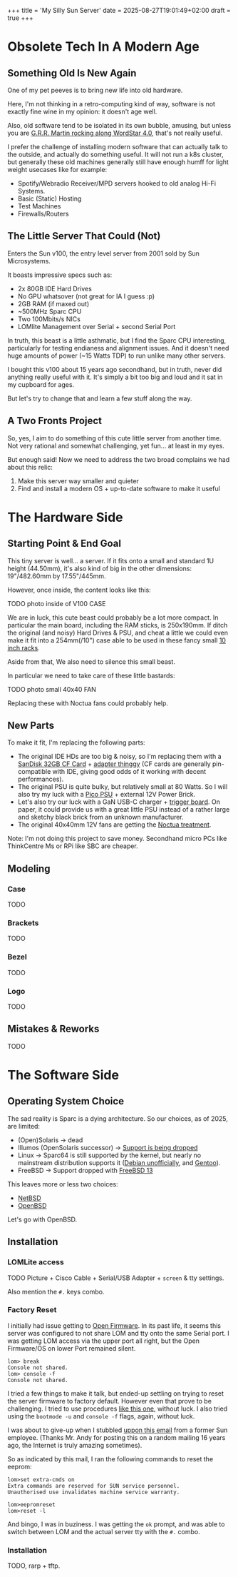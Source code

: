 +++
title = 'My Silly Sun Server'
date = 2025-08-27T19:01:49+02:00
draft = true
+++

# Obsolete Tech In A Modern Age

## Something Old Is New Again

One of my pet peeves is to bring new life into old hardware.

Here, I'm not thinking in a retro-computing kind of way, software is not exactly fine wine in my opinion: it doesn't age well.

Also, old software tend to be isolated in its own bubble, amusing, but unless you are [G.R.R. Martin rocking along WordStar 4.0](https://www.youtube.com/watch?v=X5REM-3nWHg), that's not really useful.

I prefer the challenge of installing modern software that can actually talk to the outside, and actually do something useful.
It will not run a k8s cluster, but generally these old machines generally still have enough humff for light weight usecases like for example:

- Spotify/Webradio Receiver/MPD servers hooked to old analog Hi-Fi Systems.
- Basic (Static) Hosting
- Test Machines
- Firewalls/Routers

## The Little Server That Could (Not)

Enters the Sun v100, the entry level server from 2001 sold by Sun Microsystems.

It boasts impressive specs such as:
- 2x 80GB IDE Hard Drives
- No GPU whatsover (not great for IA I guess :p)
- 2GB RAM (if maxed out)
- ~500MHz Sparc CPU
- Two 100Mbits/s NICs
- LOMlite Management over Serial + second Serial Port

In truth, this beast is a little asthmatic, but I find the Sparc CPU interesting, particularly for testing endianess and alignment issues.
And it doesn't need huge amounts of power (~15 Watts TDP) to run unlike many other servers.

I bought this v100 about 15 years ago secondhand, but in truth, never did anything really useful with it.
It's simply a bit too big and loud and it sat in my cupboard for ages.

But let's try to change that and learn a few stuff along the way.

## A Two Fronts Project

So, yes, I aim to do something of this cute little server from another time.
Not very rational and somewhat challenging, yet fun... at least in my eyes.

But enough said! Now we need to address the two broad complains we had about this relic:

1. Make this server way smaller and quieter
2. Find and install a modern OS + up-to-date software to make it useful

# The Hardware Side

## Starting Point & End Goal

This tiny server is well... a server. If it fits onto a small and standard 1U height (44.50mm), it's also kind of big in the other dimensions: 19"/482.60mm by 17.55"/445mm.

However, once inside, the content looks like this:

TODO photo inside of V100 CASE

We are in luck, this cute beast could probably be a lot more compact. In particular the main board, including the RAM sticks, is 250x190mm.
If ditch the original (and noisy) Hard Drives & PSU, and cheat a little we could even make it fit into a 254mm(/10") case able to be used in these fancy small [10 inch racks](https://mini-rack.jeffgeerling.com/).

Aside from that, We also need to silence this small beast.

In particular we need to take care of these little bastards:

TODO photo small 40x40 FAN

Replacing these with Noctua fans could probably help.

## New Parts

To make it fit, I'm replacing the following parts:

* The original IDE HDs are too big & noisy, so I'm replacing them with a [SanDisk 32GB CF Card](https://shop.sandisk.com/products/memory-cards/cfast-cfexpress-compactflash/sandisk-extreme-compactflash?sku=SDCFXSB-032G-G46) + [adapter thinggy](https://www.startech.com/en-us/hdd/35baycf2ide) (CF cards are generally pin-compatible with IDE, giving good odds of it working with decent performances).
* The original PSU is quite bulky, but relatively small at 80 Watts. So I will also try my luck with a [Pico PSU](https://www.rgeek.com/portfolio-item/rgeek-pico-dc-psu-rp-120lq-dc-12v-24pin-power-supply-module/) + external 12V Power Brick.
* Let's also try our luck with a GaN USB-C charger + [trigger board](https://www.aliexpress.com/p/tesla-landing/index.html?scenario=c_ppc_item_bridge&productId=1005004356272196&_immersiveMode=true&withMainCard=true&src=google&aff_platform=true&isdl=y). On paper, it could provide us with a great little PSU instead of a rather large and sketchy black brick from an unknown manufacturer.
* The original 40x40mm 12V fans are getting the [Noctua treatment](https://noctua.at/en/products/fan?size=2645&connector=10&voltage=12).

Note: I'm not doing this project to save money. Secondhand micro PCs like ThinkCentre Ms or RPi like SBC are cheaper.

## Modeling

### Case

TODO

### Brackets

TODO

### Bezel

TODO

### Logo

TODO

## Mistakes & Reworks

TODO

# The Software Side

## Operating System Choice

The sad reality is Sparc is a dying architecture. So our choices, as of 2025, are limited:

* (Open)Solaris -> dead
* Illumos (OpenSolaris successor) -> [Support is being dropped](https://github.com/illumos/ipd/blob/master/ipd/0019/README.md)
* Linux -> Sparc64 is still supported by the kernel, but nearly no mainstream distribution supports it ([Debian unofficially](https://wiki.debian.org/Sparc64), and [Gentoo](https://wiki.gentoo.org/wiki/Project:SPARC)).
* FreeBSD -> Support dropped with [FreeBSD 13](https://www.freebsd.org/platforms/sparc/)

This leaves more or less two choices:

* [NetBSD](https://wiki.netbsd.org/ports/sparc64/)
* [OpenBSD](https://www.openbsd.org/sparc64.html)

Let's go with OpenBSD.

## Installation

### LOMLite access

TODO Picture + Cisco Cable + Serial/USB Adapter + `screen` & tty settings.

Also mention the `#.` keys combo.

### Factory Reset

I initially had issue getting to [Open Firmware](https://en.wikipedia.org/wiki/Open_Firmware).
In its past life, it seems this server was configured to not share LOM and tty onto the same Serial port.
I was getting LOM access via the upper port all right, but the Open Firmware/OS on lower Port remained silent.

```
lom> break
Console not shared.
lom> console -f
Console not shared.
```

I tried a few things to make it talk, but ended-up settling on trying to reset the server firmware to factory default.
However even that prove to be challenging. I tried to use procedures [like this one](https://dogemicrosystems.ca/pub/Sun/System_Handbook/Sun_syshbk_V3.4/collections/PROBLEMRESOLUTIONSURE/1-72-1018251.1-1.html), without luck.
I also tried using the `bootmode -u` and `console -f` flags, again, without luck.

I was about to give-up when I stubbled [uppon this email](https://marc.info/?l=classiccmp&m=123195610818394) from a former Sun employee.
(Thanks Mr. Andy for posting this on a random mailing 16 years ago, the Internet is truly amazing sometimes).

So as indicated by this mail, I ran the following commands to reset the eeprom:

```
lom>set extra-cmds on
Extra commands are reserved for SUN service personnel.
Unauthorised use invalidates machine service warranty.

lom>eepromreset
lom>reset -l
```

And bingo, I was in buziness. I was getting the `ok` prompt, and was able to switch between LOM and the actual server tty with the `#.` combo.

### Installation

TODO, rarp + tftp.
